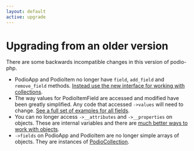 ```yaml
---
layout: default
active: upgrade
---
```

# Upgrading from an older version

There are some backwards incompatible changes in this version of podio-php.

* PodioApp and PodioItem no longer have `field`, `add_field` and `remove_field` methods. [Instead use the new interface for working with collections]({{site.baseurl}}/objects).
* The way values for PodioItemField are accessed and modified have been greatly simplified. Any code that accessed `->values` will need to change. [See a full set of examples for all fields]({{site.baseurl}}/fields).
* You can no longer access `->__attributes` and `->__properties` on objects. These are internal variables and there are [much better ways to work with objects]({{site.baseurl}}/objects).
* `->fields` on PodioApp and PodioItem are no longer simple arrays of objects. They are instances of [PodioCollection]({{site.baseurl}}/objects).
